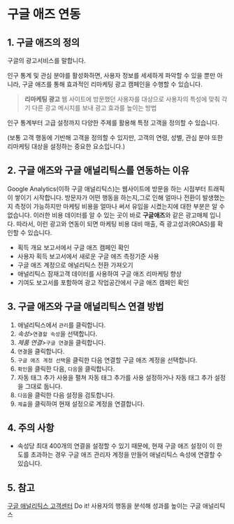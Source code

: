 # 구글 애즈 연동

## 1. 구글 애즈의 정의

구글의 광고서비스를 말합니다.

인구 통계 및 관심 분야를 활성화하면, 사용자 정보를 세세하게 파악할 수 있을 뿐만 아니라, 구글 애즈를 통해
효과적인 리마케팅 광고 캠페인을 수행할 수 있습니다.

> **리마케팅 광고**
> 웹 사이트에 방문했던 사용자를 대상으로 사용자의 특성에 맞춰 각기 다른 광고 메시지를 보내 광고 효과를 높이는 방법

인구 통계부터 고급 설정까지 다양한 주제를 활용해 특정 고객을 정의할 수 있습니다.

(보통 고객 행동에 기반해 고객을 정의할 수 있지만, 고객의 연령, 성별, 관심 분야 또한 리마케팅 대상을 설정하는
중요한 요소입니다.)

## 2. 구글 애즈와 구글 애널리틱스를 연동하는 이유

Google Analytics(이하 구글 애널리틱스)는 웹사이트에 방문을 하는 시점부터 트래픽이 쌓이기 시작합니다. 방문자가 어떤 행동을 하는지,그로 인해 얼마나 전환이 발생했는지 측정이 가능하지만 마케팅 비용을 얼마나 써서 유입을 시켰는지에 대한 부분은 알 수 없습니다. 이러한 비용 데이터를 알 수 있는 곳이 바로 **구글애즈**와 같은 광고매체 입니다.
따라서, 이런 광고와 연동이 되면 마케팅 비용 대비 매출, 즉 광고성과(ROAS)를 확인할 수 있습니다.

- 획득 개요 보고서에서 구글 애즈 캠페인 확인
- 사용자 획득 보고서에서 새로운 구글 애즈 측정기준 사용
- 구글 애즈 계정으로 애널리틱스 전환 가져오기
- 애널리틱스 잠재고객 데이터를 사용하여 구글 애즈 리마케팅 향상
- 기여도 보고서를 포함하여 광고 작업공간에서 구글 애즈 캠페인 확인

## 3. 구글 애즈와 구글 애널리틱스 연결 방법

1. 애널리틱스에서 `관리`를 클릭합니다.
2. *속성*>`연결할 속성`을 선택합니다.
3. *제품 연결*>`구글 연결`을 클릭합니다.
4. `연결`을 클릭합니다.
5. `구글 애즈 계정 선택`을 클릭한 다음 연결할 구글 애즈 계정을 선택합니다.
6. `확인`을 클릭한 다음, `다음`을 클릭합니다.
7. 자동 태그 추가 사용을 펼쳐 자동 태그 추가를 사용 설정하거나 자동 태그 추가 설정을 그대로 둡니다.
8. `다음`을 클릭한 다음 설정을 검토합니다.
9. `제출`을 클릭하여 현재 설정으로 계정을 연결합니다.

## 4. 주의 사항

- 속성당 최대 400개의 연결을 설정할 수 있기 때문에, 현재 구글 애즈 설정이 이 한도를 초과하는 경우 구글 애즈 관리자 계정을 만들어 애널리틱스 속성에 연결할 수 있습니다.

## 5. 참고

[구글 애널리틱스 고객센터](https://support.google.com/analytics#topic=9143232)
Do it! 사용자의 행동을 분석해 성과를 높이는 구글 애널리틱스
